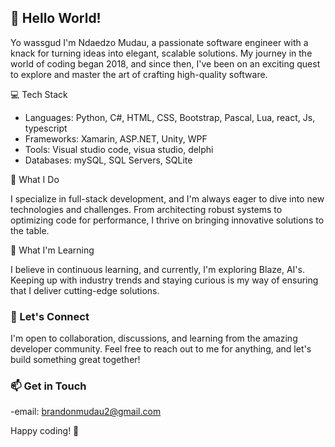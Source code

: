 ## 👋 Hello World!

Yo wassgud I'm Ndaedzo Mudau, a passionate software engineer with a knack for turning ideas into elegant, scalable solutions. My journey in the world of coding began 2018, and since then, I've been on an exciting quest to explore and master the art of crafting high-quality software.

💻 Tech Stack

- Languages: Python, C#, HTML, CSS, Bootstrap, Pascal, Lua, react, Js, typescript
- Frameworks: Xamarin, ASP.NET, Unity, WPF
- Tools: Visual studio code, visua studio, delphi
- Databases: mySQL, SQL Servers, SQLite

🚀 What I Do

I specialize in full-stack development, and I'm always eager to dive into new technologies and challenges. From architecting robust systems to optimizing code for performance, I thrive on bringing innovative solutions to the table.

🌱 What I'm Learning

I believe in continuous learning, and currently, I'm exploring Blaze, AI's. Keeping up with industry trends and staying curious is my way of ensuring that I deliver cutting-edge solutions.

### 🤝 Let's Connect

I'm open to collaboration, discussions, and learning from the amazing developer community. Feel free to reach out to me for anything, and let's build something great together!

### 📫 Get in Touch

-email: brandonmudau2@gmail.com

Happy coding! 🚀
